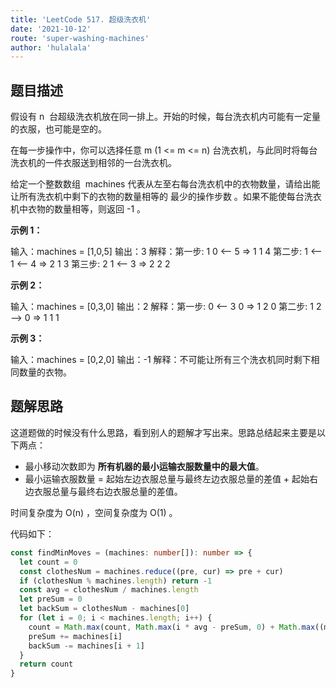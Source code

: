 ```yaml
---
title: 'LeetCode 517. 超级洗衣机'
date: '2021-10-12'
route: 'super-washing-machines'
author: 'hulalala'
---
```


## 题目描述

假设有 n  台超级洗衣机放在同一排上。开始的时候，每台洗衣机内可能有一定量的衣服，也可能是空的。

在每一步操作中，你可以选择任意 m (1 <= m <= n) 台洗衣机，与此同时将每台洗衣机的一件衣服送到相邻的一台洗衣机。

给定一个整数数组  machines 代表从左至右每台洗衣机中的衣物数量，请给出能让所有洗衣机中剩下的衣物的数量相等的 最少的操作步数 。如果不能使每台洗衣机中衣物的数量相等，则返回 -1 。

**示例 1：**

输入：machines = [1,0,5] 输出：3 解释：第一步: 1 0 <-- 5 => 1 1 4 第二步: 1 <-- 1 <-- 4 => 2 1 3 第三步: 2 1 <-- 3 => 2 2 2

**示例 2：**

输入：machines = [0,3,0] 输出：2 解释：第一步: 0 <-- 3 0 => 1 2 0 第二步: 1 2 --> 0 => 1 1 1

**示例 3：**

输入：machines = [0,2,0] 输出：-1 解释：不可能让所有三个洗衣机同时剩下相同数量的衣物。

## 题解思路

这道题做的时候没有什么思路，看到别人的题解才写出来。思路总结起来主要是以下两点：

- 最小移动次数即为 **所有机器的最小运输衣服数量中的最大值**。
- 最小运输衣服数量 = 起始左边衣服总量与最终左边衣服总量的差值 + 起始右边衣服总量与最终右边衣服总量的差值。

时间复杂度为 O(n) ，空间复杂度为 O(1) 。

代码如下：

```typescript
const findMinMoves = (machines: number[]): number => {
  let count = 0
  const clothesNum = machines.reduce((pre, cur) => pre + cur)
  if (clothesNum % machines.length) return -1
  const avg = clothesNum / machines.length
  let preSum = 0
  let backSum = clothesNum - machines[0]
  for (let i = 0; i < machines.length; i++) {
    count = Math.max(count, Math.max(i * avg - preSum, 0) + Math.max((machines.length - i - 1) * avg - backSum, 0))
    preSum += machines[i]
    backSum -= machines[i + 1]
  }
  return count
}
```
